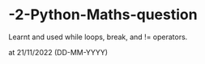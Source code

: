 # -2-Python-Maths-question
Learnt and used while loops, break, and != operators.

at 21/11/2022 (DD-MM-YYYY)
